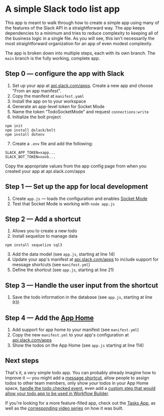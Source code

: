 # A simple Slack todo list app

This app is meant to walk through how to create a simple app using many of the features of the Slack API in a straightforward way. The app keeps dependencies to a minimum and tries to reduce complexity to keeping all of the business logic in a single file. As you will see, this isn't necessarily the most straightforward organization for an app of even modest complexity.

The app is broken down into multiple steps, each with its own branch. The `main` branch is the fully working, complete app.

## Step 0 — configure the app with Slack

1. Set up your app at [api.slack.com/apps](https://api.slack.com/apps). Create a new app and choose "From an app manifest".
2. Copy the manifest at `manifest.yaml`
3. Install the app on to your workspace
4. Generate an app-level token for Socket Mode
5. Name the token “TodoSocketMode” and request `connections:write`
6. Initialize the bolt project

```
npm init
npm install @slack/bolt
npm install dotenv
```
7. Create a `.env` file and add the following:

```
SLACK_APP_TOKEN=xapp...
SLACK_BOT_TOKEN=xoxb...
```

Copy the appropriate values from the app config page from when you created your app at api.slack.com/apps

## Step 1 — Set up the app for local development

1. Create `app.js` — loads the configuration and enables [Socket Mode](https://api.slack.com/apis/connections/socket)
2. Test that Socket Mode is working with `node app.js`

## Step 2 — Add a shortcut

1. Allows you to create a new todo
2. Install sequelize to manage data

```
npm install sequelize sql3
```

3. Add the data model (see `app.js`, starting at line 14)
4. Update your app's manifest at [api.slack.com/apps](https://api.slack.com/apps) to include support for message shortcuts (see `manifest.yml`)
5. Define the shortcut (see `app.js`, starting at line 21)

## Step 3 — Handle the user input from the shortcut

1. Save the todo information in the database (see `app.js`, starting at line 93)

## Step 4 — Add the [App Home](https://api.slack.com/tutorials/app-home-with-modal)

1. Add support for app home to your manifest (see `manifest.yml`)
2. Copy the new `manifest.yml` to your app's configuration at [api.slack.com/apps](https://api.slack.com/apps)
3. Show the todos on the App Home (see `app.js` starting at line 114)

## Next steps
That's it, a very simple todo app. You can probably already imagine how to improve it — you might add a [message shortcut](https://api.slack.com/interactivity/shortcuts/using#shortcut_types), allow people to assign todos to other team members, only show _your_ todos in your App Home space, [handle the todo checked event](https://api.slack.com/interactivity/handling), even add a [custom step that would allow your todo app to be used in Workflow Builder](https://api.slack.com/workflows/steps).

If you're looking for a more feature-filled app, check out the [Tasks App](https://github.com/slackapi/node-tasks-app), as well as the [corresponding video series](https://www.youtube.com/playlist?list=PLWlXaxtQ7fUb0B4uNTKirvrQ0JOTCBFae) on how it was built.
